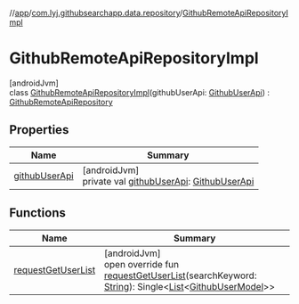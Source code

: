 //[app](../../../index.md)/[com.lyj.githubsearchapp.data.repository](../index.md)/[GithubRemoteApiRepositoryImpl](index.md)

# GithubRemoteApiRepositoryImpl

[androidJvm]\
class [GithubRemoteApiRepositoryImpl](index.md)(githubUserApi: [GithubUserApi](../../com.lyj.githubsearchapp.data.source.remote.service/-github-user-api/index.md)) : [GithubRemoteApiRepository](../../com.lyj.githubsearchapp.domain.repository/-github-remote-api-repository/index.md)

## Properties

| Name | Summary |
|---|---|
| [githubUserApi](github-user-api.md) | [androidJvm]<br>private val [githubUserApi](github-user-api.md): [GithubUserApi](../../com.lyj.githubsearchapp.data.source.remote.service/-github-user-api/index.md) |

## Functions

| Name | Summary |
|---|---|
| [requestGetUserList](request-get-user-list.md) | [androidJvm]<br>open override fun [requestGetUserList](request-get-user-list.md)(searchKeyword: [String](https://kotlinlang.org/api/latest/jvm/stdlib/kotlin/-string/index.html)): Single&lt;[List](https://kotlinlang.org/api/latest/jvm/stdlib/kotlin.collections/-list/index.html)&lt;[GithubUserModel](../../com.lyj.githubsearchapp.domain.model/-github-user-model/index.md)&gt;&gt; |
